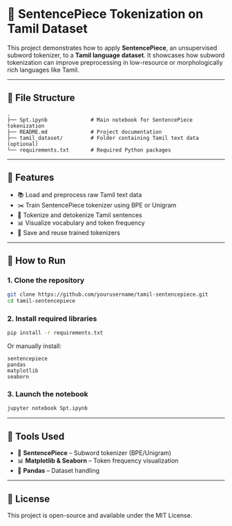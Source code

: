 
# 🧠 SentencePiece Tokenization on Tamil Dataset

This project demonstrates how to apply **SentencePiece**, an unsupervised subword tokenizer, to a **Tamil language dataset**. It showcases how subword tokenization can improve preprocessing in low-resource or morphologically rich languages like Tamil.

---

## 📁 File Structure

```
.
├── Spt.ipynb              # Main notebook for SentencePiece tokenization
├── README.md              # Project documentation
├── tamil_dataset/         # Folder containing Tamil text data (optional)
└── requirements.txt       # Required Python packages
```

---

## 🚀 Features

- 📚 Load and preprocess raw Tamil text data
- ✂️ Train SentencePiece tokenizer using BPE or Unigram
- 🧱 Tokenize and detokenize Tamil sentences
- 📊 Visualize vocabulary and token frequency
- 💾 Save and reuse trained tokenizers

---

## 🧪 How to Run

### 1. Clone the repository

```bash
git clone https://github.com/yourusername/tamil-sentencepiece.git
cd tamil-sentencepiece
```

### 2. Install required libraries

```bash
pip install -r requirements.txt
```

Or manually install:

```
sentencepiece
pandas
matplotlib
seaborn
```

### 3. Launch the notebook

```bash
jupyter notebook Spt.ipynb
```

---

## 🧰 Tools Used

- 🧠 **SentencePiece** – Subword tokenizer (BPE/Unigram)
- 📊 **Matplotlib & Seaborn** – Token frequency visualization
- 🐼 **Pandas** – Dataset handling

---

## 📄 License

This project is open-source and available under the MIT License.
